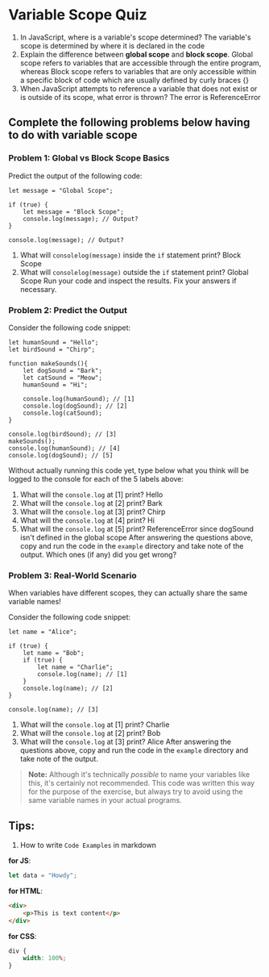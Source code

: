 # Variable Scope Quiz

1. In JavaScript, where is a variable's scope determined?
   The variable's scope is determined by where it is declared in the code
2. Explain the difference between **global scope** and **block scope**.
   Global scope refers to variables that are accessible through the entire program, whereas Block scope refers to variables that are only accessible within a specific block of code which are usually defined by curly braces {}
3. When JavaScript attempts to reference a variable that does not exist or is outside of its scope, what error is thrown?
   The error is ReferenceError

## Complete the following problems below having to do with variable scope

### Problem 1: Global vs Block Scope Basics

Predict the output of the following code:

    let message = "Global Scope";

    if (true) {
        let message = "Block Scope";
        console.log(message); // Output?
    }

    console.log(message); // Output?

1. What will `consolelog(message)` inside the `if` statement print?
   Block Scope
2. What will `consolelog(message)` outside the `if` statement print?
   Global Scope
   Run your code and inspect the results. Fix your answers if necessary.

### Problem 2: Predict the Output

Consider the following code snippet:

    let humanSound = "Hello";
    let birdSound = "Chirp";

    function makeSounds(){
        let dogSound = "Bark";
        let catSound = "Meow";
        humanSound = "Hi";

        console.log(humanSound); // [1]
        console.log(dogSound); // [2]
        console.log(catSound);
    }

    console.log(birdSound); // [3]
    makeSounds();
    console.log(humanSound); // [4]
    console.log(dogSound); // [5]

Without actually running this code yet, type below what you think will be logged to the console for each of the 5 labels above:

1. What will the `console.log` at [1] print?
   Hello
2. What will the `console.log` at [2] print?
   Bark
3. What will the `console.log` at [3] print?
   Chirp
4. What will the `console.log` at [4] print?
   Hi
5. What will the `console.log` at [5] print?
   ReferenceError since dogSound isn't defined in the global scope
   After answering the questions above, copy and run the code in the `example` directory and take note of the output. Which ones (if any) did you get wrong?

### Problem 3: Real-World Scenario

When variables have different scopes, they can actually share the same variable names!

Consider the following code snippet:

    let name = "Alice";

    if (true) {
        let name = "Bob";
        if (true) {
            let name = "Charlie";
            console.log(name); // [1]
        }
        console.log(name); // [2]
    }

    console.log(name); // [3]

1. What will the `console.log` at [1] print?
   Charlie
2. What will the `console.log` at [2] print?
   Bob
3. What will the `console.log` at [3] print?
   Alice
   After answering the questions above, copy and run the code in the `example` directory and take note of the output.

> **Note:** Although it's technically _possible_ to name your variables like this, it's certainly not recommended. This code was written this way for the purpose of the exercise, but always try to avoid using the same variable names in your actual programs.

## Tips:

1. How to write `Code Examples` in markdown

**for JS**:

```javascript
let data = "Howdy";
```

**for HTML**:

```html
<div>
    <p>This is text content</p>
</div>
```

**for CSS**:

```css
div {
    width: 100%;
}
```
